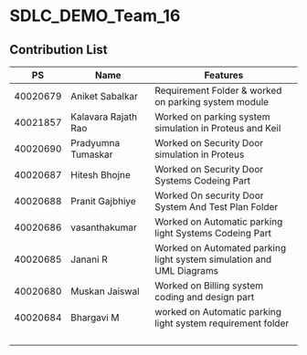 # SDLC_DEMO_Team_16

## Contribution List
|  PS    | Name          |      Features                  |
|---     |---            |---                             |
| 40020679 | Aniket Sabalkar | Requirement Folder & worked on parking system module |
|  40021857| Kalavara Rajath Rao | Worked on parking system simulation in Proteus and Keil |
| 40020690 | Pradyumna Tumaskar | Worked on Security Door simulation in Proteus |  
| 40020687 | Hitesh Bhojne | Worked on Security Door Systems Codeing Part |
| 40020688 | Pranit Gajbhiye | Worked On security Door System And Test Plan Folder
| 40020686 | vasanthakumar | Worked on Automatic parking light Systems Codeing Part|
| 40020685 | Janani R| Worked on Automated parking light system simulation and UML Diagrams|
| 40020680 | Muskan Jaiswal | Worked on Billing system coding and design part |
| 40020684 | Bhargavi M |worked on Automatic parking light system requirement folder |
|  | 
|  | 
|  |
|  | 
